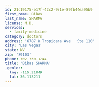 ```yaml
---
id: 21d19175-e17f-42c2-9e1e-89fb44ea95b9
first_name: Bikas
last_name: SHARMA
license: M.D.
services:
  - family-medicine
category: doctors
address: '6787 W Tropicana Ave   Ste 110'
city: 'Las Vegas'
state: NV
zip: '89103'
phone: 702-750-1744
title: 'Bikas SHARMA'
_geoloc:
  lng: -115.21849
  lat: 36.113211
---
```

